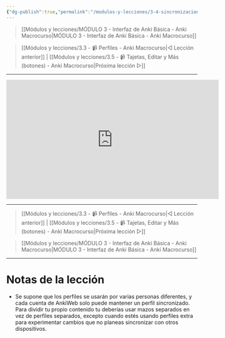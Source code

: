 ```yaml
---
{"dg-publish":true,"permalink":"/modulos-y-lecciones/3-4-sincronizacion-entre-dispositivos-mediante-ankiweb-anki-macrocurso/","noteIcon":"","updated":"2024-05-15T22:20:32.092+02:00"}
---
```



> [[Módulos y lecciones/MÓDULO 3 - Interfaz de Anki Básica - Anki Macrocurso\|MÓDULO 3 - Interfaz de Anki Básica - Anki Macrocurso]]

> [[Módulos y lecciones/3.3 - 📹 Perfiles - Anki Macrocurso\|◁ Lección anterior]] | [[Módulos y lecciones/3.5 - 📹 Tajetas, Editar y Más (botones) - Anki Macrocurso\|Próxima lección ▷]]

---

<div class="marco-yt"><iframe width="560" height="315" src="https://www.youtube.com/embed/fy79i1C1tg8" title="YouTube video player" frameborder="0" allow="accelerometer; autoplay; clipboard-write; encrypted-media; gyroscope; picture-in-picture" allowfullscreen></iframe></div>

---

> [[Módulos y lecciones/3.3 - 📹 Perfiles - Anki Macrocurso\|◁ Lección anterior]] | [[Módulos y lecciones/3.5 - 📹 Tajetas, Editar y Más (botones) - Anki Macrocurso\|Próxima lección ▷]]

> [[Módulos y lecciones/MÓDULO 3 - Interfaz de Anki Básica - Anki Macrocurso\|MÓDULO 3 - Interfaz de Anki Básica - Anki Macrocurso]]

---

# Notas de la lección
- Se supone que los perfiles se usarán por varias personas diferentes, y cada cuenta de AnkiWeb solo puede mantener un perfil sincronizado. Para dividir tu propio contenido tu deberías usar mazos separados en vez de perfiles separados, excepto cuando estés usando perfiles extra para experimentar cambios que no planeas sincronizar con otros dispositivos.